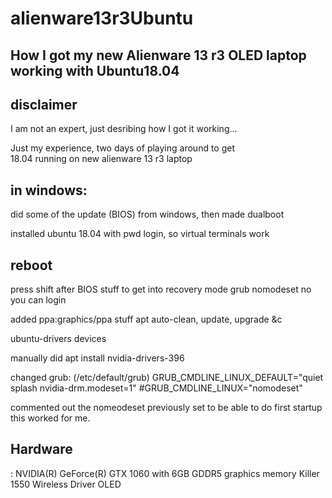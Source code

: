 # alienware13r3Ubuntu
## How I got my new Alienware 13 r3 OLED laptop working with Ubuntu18.04

## disclaimer
I am not an expert, just desribing how I got it working...

Just my experience, two days of playing around to get  
18.04 running on new alienware 13 r3 laptop

## in windows:
did some of the update (BIOS) from windows, then made dualboot

installed ubuntu 18.04 with  pwd login, so virtual terminals work

## reboot
press shift after BIOS stuff to get into recovery mode
grub nomodeset
no you can login

added ppa:graphics/ppa stuff
apt auto-clean, update, upgrade &c

ubuntu-drivers devices

manually did apt install nvidia-drivers-396

changed grub: (/etc/default/grub)
GRUB_CMDLINE_LINUX_DEFAULT="quiet splash nvidia-drm.modeset=1"
#GRUB_CMDLINE_LINUX="nomodeset"

commented out the nomeodeset previously set to be able to do first startup
this worked for me. 
## Hardware
: NVIDIA(R) GeForce(R) GTX 1060 with 6GB GDDR5 graphics memory
Killer 1550 Wireless Driver
OLED
